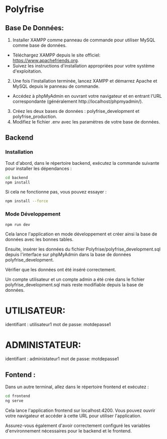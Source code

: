 # Polyfrise

## Base De Données:

1. Installer XAMPP comme panneau de commande pour utiliser MySQL comme base de données.
- Téléchargez XAMPP depuis le site officiel: https://www.apachefriends.org.
- Suivez les instructions d'installation appropriées pour votre système d'exploitation.
2. Une fois l'installation terminée, lancez XAMPP et démarrez Apache et MySQL depuis le panneau de commande.
- Accédez à phpMyAdmin en ouvrant votre navigateur et en entrant l'URL correspondante (généralement   http://localhost/phpmyadmin/).

3. Créez les deux bases de données : polyfrise_development et polyfrise_production.
4. Modifiez le fichier .env avec les paramètres de votre base de données.

## Backend

### Installation
Tout d'abord, dans le répertoire backend, exécutez la commande suivante pour installer les dépendances :

```bash
cd backend
npm install
```

Si cela ne fonctionne pas, vous pouvez essayer :
```bash
npm install --force
```

### Mode Développement

```bash
npm run dev
```

Cela lance l'application en mode développement et créer ainsi la base de données avec les bonnes tables.

Ensuite, insérer les données du fichier Polyfrise/polyfrise_development.sql depuis l'interface sur phpMyAdmin dans la base de données polyfrise_development. 

Vérifier que les données ont été inséré correctement.

Un compte utilisateur et un compte admin a été crée dans le fichier polyfrise_development.sql mais reste modifiable depuis la base de données.

# UTILISATEUR:

identifiant : utilisateur1
mot de passe: motdepasse1

# ADMINISTATEUR:

identifiant : administateur1
mot de passe: motdepasse1

## Fontend :

Dans un autre terminal, allez dans le répertoire frontend et exécutez :

```bash
cd frontend
ng serve
```

Cela lance l'application frontend sur localhost:4200. Vous pouvez ouvrir votre navigateur et accéder à cette URL pour utiliser l'application.

Assurez-vous également d'avoir correctement configuré les variables d'environnement nécessaires pour le backend et le frontend.
